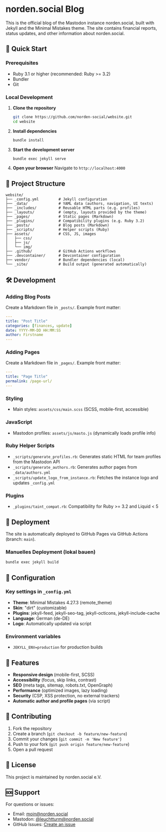 
# norden.social Blog

This is the official blog of the Mastodon instance norden.social, built with Jekyll and the Minimal Mistakes theme.
The site contains financial reports, status updates, and other information about norden.social.

## 🚀 Quick Start

### Prerequisites
- Ruby 3.1 or higher (recommended: Ruby >= 3.2)
- Bundler
- Git

### Local Development

1. **Clone the repository**
   ```bash
   git clone https://github.com/norden-social/website.git
   cd website
   ```

2. **Install dependencies**
   ```bash
   bundle install
   ```

3. **Start the development server**
   ```bash
   bundle exec jekyll serve
   ```

4. **Open your browser**
   Navigate to `http://localhost:4000`



## 📁 Project Structure

```
website/
├── _config.yml         # Jekyll configuration
├── _data/              # YAML data (authors, navigation, UI texts)
├── _includes/          # Reusable HTML parts (e.g. profiles)
├── _layouts/           # (empty, layouts provided by the theme)
├── _pages/             # Static pages (Markdown)
├── _plugins/           # Compatibility plugins (e.g. Ruby 3.2)
├── _posts/             # Blog posts (Markdown)
├── _scripts/           # Helper scripts (Ruby)
├── assets/             # CSS, JS, images
│   ├── css/
│   ├── js/
│   └── img/
├── .github/            # GitHub Actions workflows
├── .devcontainer/      # Devcontainer configuration
├── vendor/             # Bundler dependencies (local)
└── _site/              # Build output (generated automatically)
```

## 🛠️ Development


### Adding Blog Posts
Create a Markdown file in `_posts/`. Example front matter:
```yaml
---
title: "Post Title"
categories: [finances, update]
date: YYYY-MM-DD HH:MM:SS
author: Firstname
---
```

### Adding Pages
Create a Markdown file in `_pages/`. Example front matter:
```yaml
---
title: "Page Title"
permalink: /page-url/
---
```

### Styling
- Main styles: `assets/css/main.scss` (SCSS, mobile-first, accessible)

### JavaScript
- Mastodon profiles: `assets/js/masto.js` (dynamically loads profile info)

### Ruby Helper Scripts
- `_scripts/generate_profiles.rb`: Generates static HTML for team profiles from the Mastodon API
- `_scripts/generate_authors.rb`: Generates author pages from `_data/authors.yml`
- `_scripts/update_logo_from_instance.rb`: Fetches the instance logo and updates `_config.yml`

### Plugins
- `_plugins/taint_compat.rb`: Compatibility for Ruby >= 3.2 and Liquid < 5

## 🚀 Deployment

The site is automatically deployed to GitHub Pages via GitHub Actions (branch: `main`).

### Manuelles Deployment (lokal bauen)
```bash
bundle exec jekyll build
```



## 🔧 Configuration

### Key settings in `_config.yml`
- **Theme**: Minimal Mistakes 4.27.3 (remote_theme)
- **Skin**: "dirt" (customizable)
- **Plugins**: jekyll-feed, jekyll-seo-tag, jekyll-octicons, jekyll-include-cache
- **Language**: German (de-DE)
- **Logo**: Automatically updated via script

### Environment variables
- `JEKYLL_ENV=production` for production builds

## 📱 Features

- **Responsive design** (mobile-first, SCSS)
- **Accessibility** (focus, skip links, contrast)
- **SEO** (meta tags, sitemap, robots.txt, OpenGraph)
- **Performance** (optimized images, lazy loading)
- **Security** (CSP, XSS protection, no external trackers)
- **Automatic author and profile pages** (via script)

## 🤝 Contributing

1. Fork the repository
2. Create a branch (`git checkout -b feature/new-feature`)
3. Commit your changes (`git commit -m 'New feature'`)
4. Push to your fork (`git push origin feature/new-feature`)
5. Open a pull request

## 📄 License

This project is maintained by norden.social e.V.

## 🆘 Support

For questions or issues:
- Email: moin@norden.social
- Mastodon: [@leuchtturm@norden.social](https://norden.social/@leuchtturm)
- GitHub Issues: [Create an issue](https://github.com/norden-social/website/issues)
